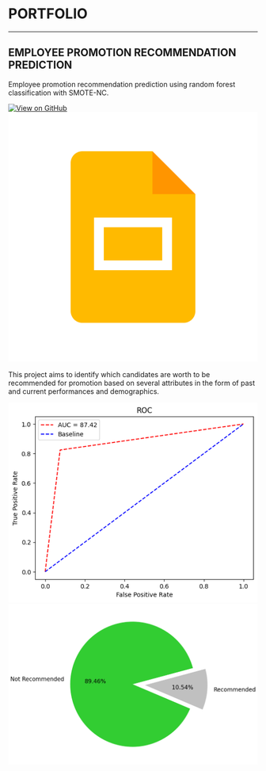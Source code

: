 # PORTFOLIO
---
## EMPLOYEE PROMOTION RECOMMENDATION PREDICTION

Employee promotion recommendation prediction using random forest classification with SMOTE-NC.

[![View on GitHub](https://img.shields.io/badge/GitHub-View_on_GitHub-blue?logo=GitHub)](Employee_Promotion_Prediction.ipynb)
[![View on GitHub](unnamed.png)](https://docs.google.com/presentation/d/1j3ZKoYccuqNorLleTpSnSP4914O_tiiNqOobVd4Wags/edit?usp=sharing)

This project aims to identify which candidates are worth to be recommended for promotion based on several attributes in the form of past and current performances and demographics. 

<center><img src="roc employee promotion.png"/></center>
<center><img src="pred.png"/></center>

